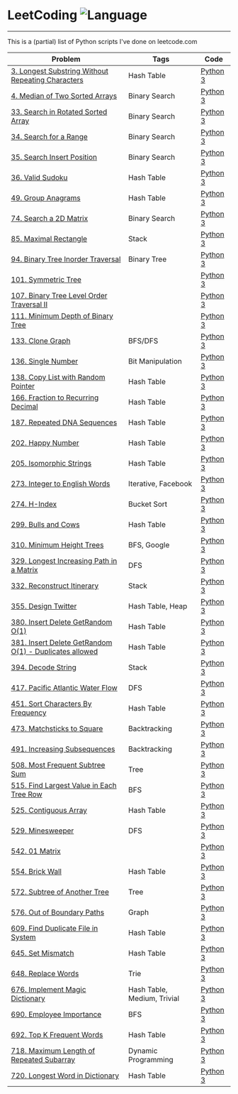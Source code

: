 # LeetCoding ![Language](https://img.shields.io/badge/language-Python-green.svg)
-----------------------
This is a (partial) list of Python scripts I've done on leetcode.com

|     Problem          |Tags|      Code      |
|-----------------|---|---------------|
| [3. Longest Substring Without Repeating Characters](https://leetcode.com/problems/longest-substring-without-repeating-characters) | Hash Table| [Python 3](python/3_Longest_Substring_Without_Repeating_Characters.py)   |
| [4. Median of Two Sorted Arrays](https://leetcode.com/problems/median-of-two-sorted-arrays/) | Binary Search | [Python 3](python/4_Median_of_Two_Sorted_Arrays.py) |
| [33. Search in Rotated Sorted Array](https://leetcode.com/problems/search-in-rotated-sorted-array) | Binary Search | [Python 3](python/33_Search_in_Rotated_Sorted_Array.py)| 
| [34. Search for a Range](https://leetcode.com/problems/search-for-a-range/) | Binary Search | [Python 3](python/34_Search_for_a_Range.py) |
|[35. Search Insert Position](https://leetcode.com/problems/search-insert-position/)  | Binary Search  | [Python 3](python/35_Search_Insert_Position.py) |
|[36. Valid Sudoku](https://leetcode.com/problems/valid-sudoku/) |  Hash Table  | [Python 3](python/36_Valid_Sudoku.py)  |
|[49. Group Anagrams](https://leetcode.com/problems/group-anagrams) |  Hash Table  | [Python 3](python/49_Group_Anagrams.py)  |
| [74. Search a 2D Matrix](https://leetcode.com/problems/search-a-2d-matrix/description/) | Binary Search | [Python 3](python/74_Search_a_2D_Matrix.py) |
| [85. Maximal Rectangle](https://leetcode.com/problems/maximal-rectangle/) | Stack | [Python 3](python/85_Maximal_Rectangle.py) |
| [94. Binary Tree Inorder Traversal](https://leetcode.com/problems/binary-tree-inorder-traversal)  | Binary Tree |  [Python 3](python/94_Binary_Tree_Inorder_Traversal.py)  |
| [101. Symmetric Tree](https://leetcode.com/problems/symmetric-tree/) |   |[Python 3](python/101_Symmetric_Tree.py) |
|[107. Binary Tree Level Order Traversal II](https://leetcode.com/problems/binary-tree-level-order-traversal-ii) | |[Python 3](python/107_Binary_Tree_Level_Order_Traversal_II.py) |
| [111. Minimum Depth of Binary Tree](https://leetcode.com/problems/minimum-depth-of-binary-tree)| | [Python 3](python/111_Minimum_Depth_of_Binary_Tree.py) |
| [133. Clone Graph](https://leetcode.com/problems/clone-graph) |BFS/DFS | [Python 3](python/133_Clone_Graph.py)  |
| [136. Single Number](https://leetcode.com/problems/single-number)  | Bit Manipulation | [Python 3](python/136_Single_Number.py)  |
| [138. Copy List with Random Pointer](https://leetcode.com/problems/copy-list-with-random-pointer) |  Hash Table | [Python 3](python/138_Copy_List_with_Random_Pointer.py) |
| [166. Fraction to Recurring Decimal](https://leetcode.com/problems/fraction-to-recurring-decimal) | Hash Table | [Python 3](python/166_Fraction_to_Recurring_Decimal.py) |
| [187. Repeated DNA Sequences](https://leetcode.com/problems/repeated-dna-sequences/) | Hash Table |  [Python 3](python/187_Repeated_DNA_Sequences.py) |
| [202. Happy Number](https://leetcode.com/problems/happy-number/) | Hash Table | [Python 3](python/202_Happy_Number.py)  |
| [205. Isomorphic Strings](https://leetcode.com/problems/isomorphic-strings/)  | Hash Table | [Python 3](python/205_Isomorphic_Strings.py)  |
| [273.	Integer to English Words](https://leetcode.com/problems/integer-to-english-words/)| Iterative, Facebook | [Python 3](python/273_Integer_to_English_Words.py) | 
| [274. H-Index](https://leetcode.com/problems/h-index/)  |  Bucket Sort | [Python 3](python/274_H-Index.py)      |
| [299. Bulls and Cows](https://leetcode.com/problems/bulls-and-cows/) | Hash Table | [Python 3](python/299_Bulls_and_Cows.py) |
| [310. Minimum Height Trees](https://leetcode.com/problems/minimum-height-trees) |BFS, Google | [Python 3](python/310_Minimum_Height_Trees.py)  |
| [329. Longest Increasing Path in a Matrix ](https://leetcode.com/problems/longest-increasing-path-in-a-matrix)| DFS | [Python 3](python/329_Longest_Increasing_Path_in_a_Matrix.py)|
| [332. Reconstruct Itinerary](https://leetcode.com/problems/reconstruct-itinerary/) | Stack  | [Python 3](python/332_Reconstruct_Itinerary.py) |
| [355. Design Twitter](https://leetcode.com/problems/design-twitter/) | Hash Table, Heap |  [Python 3](python/355_Design_Twitter.py) |
| [380. Insert Delete GetRandom O(1)](https://leetcode.com/problems/insert-delete-getrandom-o1/) | Hash Table | [Python 3](python/380_Insert_Delete_GetRandom_O(1).py)    |
| [381. Insert Delete GetRandom O(1) - Duplicates allowed](https://leetcode.com/problems/insert-delete-getrandom-o1-duplicates-allowed/description/)  | Hash Table | [Python 3](python/381_Insert_Delete_GetRandom_O(1)_Duplicates_allowed.py) |
| [394. Decode String](https://leetcode.com/problems/decode-string/) | Stack | [Python 3](python/394_Decode_String.py) |
| [417. Pacific Atlantic Water Flow](https://leetcode.com/problems/pacific-atlantic-water-flow/) | DFS | [Python 3](python/417_Pacific_Atlantic_Water_Flow.py) |
| [451. Sort Characters By Frequency](https://leetcode.com/problems/sort-characters-by-frequency) |Hash Table  | [Python 3](python/451_Sort_Characters_By_Frequency.py) |
| [473. Matchsticks to Square](https://leetcode.com/problems/matchsticks-to-square/) | Backtracking | [Python 3](python/473_Matchsticks_to_Square.py) |
| [491. Increasing Subsequences](https://leetcode.com/problems/increasing-subsequences/) |Backtracking | [Python 3](python/491_Increasing_Subsequences.py) |
| [508. Most Frequent Subtree Sum](https://leetcode.com/problems/most-frequent-subtree-sum) | Tree | [Python 3](python/508_Most_Frequent_Subtree_Sum.py) |
| [515. Find Largest Value in Each Tree Row](https://leetcode.com/problems/find-largest-value-in-each-tree-row) | BFS  | [Python 3](python/515_Find_Largest_Value_in_Each_Tree_Row.py)  |
| [525. Contiguous Array](https://leetcode.com/problems/contiguous-array) |Hash Table    | [Python 3](python/525_Contiguous_Array.py) |
| [529. Minesweeper](https://leetcode.com/problems/minesweeper/) | DFS | [Python 3](python/529_Minesweeper.py)
| [542. 01 Matrix](https://leetcode.com/problems/01-matrix) |   | [Python 3](python/542_01_Matrix.py) |
| [554. Brick Wall](https://leetcode.com/problems/brick-wall/) | Hash Table | [Python 3](python/554_Brick_Wall.py) |
| [572. Subtree of Another Tree](https://leetcode.com/problems/subtree-of-another-tree/) | Tree   |  [Python 3](python/572_Subtree_of_Another_Tree.py)      |
| [576. Out of Boundary Paths](https://leetcode.com/problems/out-of-boundary-paths/) | Graph |[Python 3](python/576_Out_of_Boundary_Paths.py) |
| [609. Find Duplicate File in System](https://leetcode.com/problems/find-duplicate-file-in-system/) | Hash Table | [Python 3](python/609_Find_Duplicate_File_in_System.py) |
| [645. Set Mismatch](https://leetcode.com/problems/set-mismatch/) | Hash Table | [Python 3](python/645_Set_Mismatch.py) |
| [648. Replace Words](https://leetcode.com/problems/replace-words/) | Trie | [Python 3](python/648_Replace_Words.py) |
| [676. Implement Magic Dictionary](https://leetcode.com/problems/implement-magic-dictionary) | Hash Table, Medium, Trivial| [Python 3](python/676_Implement_Magic_Dictionary.py) |
| [690. Employee Importance](https://leetcode.com/problems/employee-importance)  | BFS  |  [Python 3](python/690_Employee_Importance.py) |
| [692. Top K Frequent Words](https://leetcode.com/problems/top-k-frequent-words/)  |  Hash Table   |  [Python 3](python/692_Top_K_Frequent_Words.py)  |
| [718. Maximum Length of Repeated Subarray](https://leetcode.com/problems/maximum-length-of-repeated-subarray/)  | Dynamic Programming |  [Python 3](python/718_Maximum_Length_of_Repeated_Subarray.py) |
| [720. Longest Word in Dictionary](https://leetcode.com/problems/longest-word-in-dictionary/) | Hash Table  | [Python 3](python/720_Longest_Word_in_Dictionary.py)  |